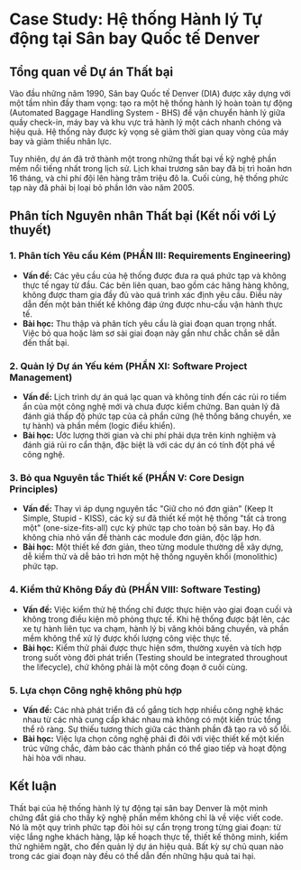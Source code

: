 # Case Study: Hệ thống Hành lý Tự động tại Sân bay Quốc tế Denver

## Tổng quan về Dự án Thất bại

Vào đầu những năm 1990, Sân bay Quốc tế Denver (DIA) được xây dựng với một tầm nhìn đầy tham vọng: tạo ra một hệ thống hành lý hoàn toàn tự động (Automated Baggage Handling System - BHS) để vận chuyển hành lý giữa quầy check-in, máy bay và khu vực trả hành lý một cách nhanh chóng và hiệu quả. Hệ thống này được kỳ vọng sẽ giảm thời gian quay vòng của máy bay và giảm thiểu nhân lực.

Tuy nhiên, dự án đã trở thành một trong những thất bại về kỹ nghệ phần mềm nổi tiếng nhất trong lịch sử. Lịch khai trương sân bay đã bị trì hoãn hơn 16 tháng, và chi phí đội lên hàng trăm triệu đô la. Cuối cùng, hệ thống phức tạp này đã phải bị loại bỏ phần lớn vào năm 2005.

## Phân tích Nguyên nhân Thất bại (Kết nối với Lý thuyết)

### 1. Phân tích Yêu cầu Kém (PHẦN III: Requirements Engineering)

- **Vấn đề:** Các yêu cầu của hệ thống được đưa ra quá phức tạp và không thực tế ngay từ đầu. Các bên liên quan, bao gồm các hãng hàng không, không được tham gia đầy đủ vào quá trình xác định yêu cầu. Điều này dẫn đến một bản thiết kế không đáp ứng được nhu-cầu vận hành thực tế.
- **Bài học:** Thu thập và phân tích yêu cầu là giai đoạn quan trọng nhất. Việc bỏ qua hoặc làm sơ sài giai đoạn này gần như chắc chắn sẽ dẫn đến thất bại.

### 2. Quản lý Dự án Yếu kém (PHẦN XI: Software Project Management)

- **Vấn đề:** Lịch trình dự án quá lạc quan và không tính đến các rủi ro tiềm ẩn của một công nghệ mới và chưa được kiểm chứng. Ban quản lý đã đánh giá thấp độ phức tạp của cả phần cứng (hệ thống băng chuyền, xe tự hành) và phần mềm (logic điều khiển).
- **Bài học:** Ước lượng thời gian và chi phí phải dựa trên kinh nghiệm và đánh giá rủi ro cẩn thận, đặc biệt là với các dự án có tính đột phá về công nghệ.

### 3. Bỏ qua Nguyên tắc Thiết kế (PHẦN V: Core Design Principles)

- **Vấn đề:** Thay vì áp dụng nguyên tắc "Giữ cho nó đơn giản" (Keep It Simple, Stupid - KISS), các kỹ sư đã thiết kế một hệ thống "tất cả trong một" (one-size-fits-all) cực kỳ phức tạp cho toàn bộ sân bay. Họ đã không chia nhỏ vấn đề thành các module đơn giản, độc lập hơn.
- **Bài học:** Một thiết kế đơn giản, theo từng module thường dễ xây dựng, dễ kiểm thử và dễ bảo trì hơn một hệ thống nguyên khối (monolithic) phức tạp.

### 4. Kiểm thử Không Đầy đủ (PHẦN VIII: Software Testing)

- **Vấn đề:** Việc kiểm thử hệ thống chỉ được thực hiện vào giai đoạn cuối và không trong điều kiện mô phỏng thực tế. Khi hệ thống được bật lên, các xe tự hành liên tục va chạm, hành lý bị văng khỏi băng chuyền, và phần mềm không thể xử lý được khối lượng công việc thực tế.
- **Bài học:** Kiểm thử phải được thực hiện sớm, thường xuyên và tích hợp trong suốt vòng đời phát triển (Testing should be integrated throughout the lifecycle), chứ không phải là một công đoạn ở cuối cùng.

### 5. Lựa chọn Công nghệ không phù hợp

- **Vấn đề:** Các nhà phát triển đã cố gắng tích hợp nhiều công nghệ khác nhau từ các nhà cung cấp khác nhau mà không có một kiến trúc tổng thể rõ ràng. Sự thiếu tương thích giữa các thành phần đã tạo ra vô số lỗi.
- **Bài học:** Việc lựa chọn công nghệ phải đi đôi với việc thiết kế một kiến trúc vững chắc, đảm bảo các thành phần có thể giao tiếp và hoạt động hài hòa với nhau.

## Kết luận

Thất bại của hệ thống hành lý tự động tại sân bay Denver là một minh chứng đắt giá cho thấy kỹ nghệ phần mềm không chỉ là về việc viết code. Nó là một quy trình phức tạp đòi hỏi sự cẩn trọng trong từng giai đoạn: từ việc lắng nghe khách hàng, lập kế hoạch thực tế, thiết kế thông minh, kiểm thử nghiêm ngặt, cho đến quản lý dự án hiệu quả. Bất kỳ sự chủ quan nào trong các giai đoạn này đều có thể dẫn đến những hậu quả tai hại.
